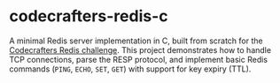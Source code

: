 # codecrafters-redis-c
A minimal Redis server implementation in C, built from scratch for the [Codecrafters Redis challenge](https://codecrafters.io/challenges/redis).   This project demonstrates how to handle TCP connections, parse the RESP protocol, and implement basic Redis commands (`PING`, `ECHO`, `SET`, `GET`) with support for key expiry (TTL).
